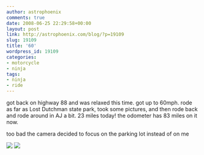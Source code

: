 ```yaml
---
author: astrophoenix
comments: true
date: 2008-06-25 22:29:58+00:00
layout: post
link: http://astrophoenix.com/blog/?p=19109
slug: 19109
title: '60'
wordpress_id: 19109
categories:
- motorcycle
- ninja
tags:
- ninja
- ride
---
```


got back on highway 88 and was relaxed this time. got up to 60mph. rode as far as Lost Dutchman state park, took some pictures, and then rode back and rode around in AJ a bit. 23 miles today! the odometer has 83 miles on it now.

too bad the camera decided to focus on the parking lot instead of on me

[![](/blog/wp-uploads/astrophoenix/2010/12/img_1241_compressed-300x225.jpg)](/blog/wp-uploads/astrophoenix/2010/12/img_1241_compressed.jpg)
[![](/blog/wp-uploads/astrophoenix/2010/12/img_1247_compressed-300x225.jpg)](/blog/wp-uploads/astrophoenix/2010/12/img_1247_compressed.jpg)
